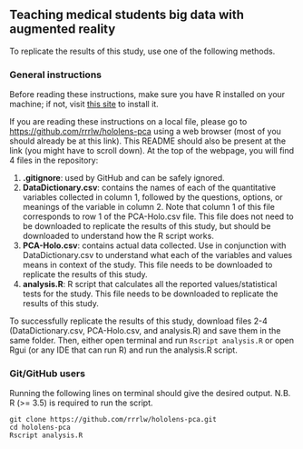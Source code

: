 ## Teaching medical students big data with augmented reality

To replicate the results of this study, use one of the following methods.

### General instructions

Before reading these instructions, make sure you have R installed on your machine; if not, visit [this site](http://www.r-project.org/) to install it.

If you are reading these instructions on a local file, please go to https://github.com/rrrlw/hololens-pca using a web browser (most of you should already be at this link).
This README should also be present at the link (you might have to scroll down).
At the top of the webpage, you will find 4 files in the repository:

1. **.gitignore**: used by GitHub and can be safely ignored.
2. **DataDictionary.csv**: contains the names of each of the quantitative variables collected in column 1, followed by the questions, options, or meanings of the variable in column 2.
Note that column 1 of this file corresponds to row 1 of the PCA-Holo.csv file.
This file does not need to be downloaded to replicate the results of this study, but should be downloaded to understand how the R script works.
3. **PCA-Holo.csv**: contains actual data collected.
Use in conjunction with DataDictionary.csv to understand what each of the variables and values means in context of the study.
This file needs to be downloaded to replicate the results of this study.
4. **analysis.R**: R script that calculates all the reported values/statistical tests for the study.
This file needs to be downloaded to replicate the results of this study.

To successfully replicate the results of this study, download files 2-4 (DataDictionary.csv, PCA-Holo.csv, and analysis.R) and save them in the same folder.
Then, either open terminal and run `Rscript analysis.R` or open Rgui (or any IDE that can run R) and run the analysis.R script.

### Git/GitHub users

Running the following lines on terminal should give the desired output. N.B. R (>= 3.5) is required to run the script. 

```
git clone https://github.com/rrrlw/hololens-pca.git
cd hololens-pca
Rscript analysis.R
```
